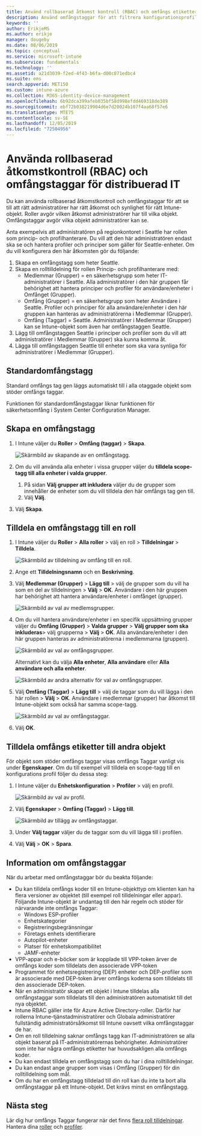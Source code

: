 ```yaml
---
title: Använd rollbaserad åtkomst kontroll (RBAC) och omfångs etiketter för distribuerat den i Intune | Microsoft Docs
description: Använd omfångstaggar för att filtrera konfigurationsprofiler för specifika roller.
keywords: ''
author: ErikjeMS
ms.author: erikje
manager: dougeby
ms.date: 08/06/2019
ms.topic: conceptual
ms.service: microsoft-intune
ms.subservice: fundamentals
ms.technology: ''
ms.assetid: a21d3039-f2ed-4f43-b6fa-d00c071edbc4
ms.suite: ems
search.appverid: MET150
ms.custom: intune-azure
ms.collection: M365-identity-device-management
ms.openlocfilehash: 6b92dca399afeb035bf58d998efdd469318de389
ms.sourcegitcommit: ebf72b038219904d6e7d20024b107f4aa68f57e6
ms.translationtype: MTE75
ms.contentlocale: sv-SE
ms.lasthandoff: 12/05/2019
ms.locfileid: "72504956"
---
```

# <a name="use-role-based-access-control-rbac-and-scope-tags-for-distributed-it"></a>Använda rollbaserad åtkomstkontroll (RBAC) och omfångstaggar för distribuerad IT

Du kan använda rollbaserad åtkomstkontroll och omfångstaggar för att se till att rätt administratörer har rätt åtkomst och synlighet för rätt Intune-objekt. Roller avgör vilken åtkomst administratörer har till vilka objekt. Omfångstaggar avgör vilka objekt administratörer kan se.

Anta exempelvis att administratören på regionkontoret i Seattle har rollen som princip- och profilhanterare. Du vill att den här administratören endast ska se och hantera profiler och principer som gäller för Seattle-enheter. Om du vill konfigurera den här åtkomsten gör du följande:

1. Skapa en omfångstagg som heter Seattle.
2. Skapa en rolltilldelning för rollen Princip- och profilhanterare med: 
    - Medlemmar (Grupper) = en säkerhetsgrupp som heter IT-administratörer i Seattle. Alla administratörer i den här gruppen får behörighet att hantera principer och profiler för användare/enheter i Omfånget (Grupper).
    - Omfång (Grupper) = en säkerhetsgrupp som heter Användare i Seattle. Profiler och principer för alla användare/enheter i den här gruppen kan hanteras av administratörerna i Medlemmar (Grupper). 
    - Omfång (Taggar) = Seattle. Administratörer i Medlemmar (Grupper) kan se Intune-objekt som även har omfångstaggen Seattle.
3. Lägg till omfångstaggen Seattle i principer och profiler som du vill att administratörer i Medlemmar (Grupper) ska kunna komma åt.
4. Lägga till omfångstaggen Seattle till enheter som ska vara synliga för administratörer i Medlemmar (Grupper). 

## <a name="default-scope-tag"></a>Standardomfångstagg
Standard omfångs tag gen läggs automatiskt till i alla otaggade objekt som stöder omfångs taggar.

Funktionen för standardomfångstaggar liknar funktionen för säkerhetsomfång i System Center Configuration Manager. 

## <a name="to-create-a-scope-tag"></a>Skapa en omfångstagg

1. I Intune väljer du **Roller** > **Omfång (taggar)**  > **Skapa**.

    ![Skärmbild av skapande av en omfångstagg.](./media/scope-tags/create-scope-tag.png)

3. Om du vill använda alla enheter i vissa grupper väljer du **tilldela scope-tagg till alla enheter i valda grupper**.
    1. På sidan **Välj grupper att inkludera** väljer du de grupper som innehåller de enheter som du vill tilldela den här omfångs tag gen till.
    2. Välj **Välj**.
4. Välj **Skapa**.

## <a name="to-assign-a-scope-tag-to-a-role"></a>Tilldela en omfångstagg till en roll

1. I Intune väljer du **Roller** > **Alla roller** > välj en roll > **Tilldelningar** > **Tilldela**.

    ![Skärmbild av tilldelning av omfång till en roll.](./media/scope-tags/assign-scope-to-role.png)

2. Ange ett **Tilldelningsnamn** och en **Beskrivning**.
3. Välj **Medlemmar (Grupper)**  > **Lägg till** > välj de grupper som du vill ha som en del av tilldelningen > **Välj** > **OK**. Användare i den här gruppen har behörighet att hantera användare/enheter i omfånget (grupper).

    ![Skärmbild av val av medlemsgrupper.](./media/scope-tags/select-member-groups.png)

4. Om du vill hantera användare/enheter i en specifik uppsättning grupper väljer du **Omfång (Grupper)**  > **Valda grupper** > **Välj grupper som ska inkluderas**> välj grupperna > **Välj** > **OK**. Alla användare/enheter i den här gruppen hanteras av administratörerna i medlemmarna (gruppen).

    ![Skärmbild av val av omfångsgrupper.](./media/scope-tags/select-scope-groups.png)

    Alternativt kan du välja **Alla enheter**, **Alla användare** eller **Alla användare och alla enheter**.

    ![Skärmbild av andra alternativ för val av omfångsgrupper.](./media/scope-tags/scope-group-other-options.png)
    
5. Välj **Omfång (Taggar)**  > **Lägg till** > välj de taggar som du vill lägga i den här rollen > **Välj** > **OK**. Användare i medlemmar (grupper) har åtkomst till Intune-objekt som också har samma scope-tagg.

    ![Skärmbild av val av omfångstaggar.](./media/scope-tags/select-scope-tags.png)

6. Välj **OK**. 

## <a name="assign-scope-tags-to-other-objects"></a>Tilldela omfångs etiketter till andra objekt

För objekt som stöder omfångs taggar visas omfångs Taggar vanligt vis under **Egenskaper**. Om du till exempel vill tilldela en scope-tagg till en konfigurations profil följer du dessa steg:

1. I Intune väljer du **Enhetskonfiguration** > **Profiler** > välj en profil.

    ![Skärmbild av val av profil.](./media/scope-tags/choose-profile.png)

2. Välj **Egenskaper** > **Omfång (Taggar)**  > **Lägg till**.

    ![Skärmbild av tillägg av omfångstaggar.](./media/scope-tags/add-scope-tags.png)

3. Under **Välj taggar** väljer du de taggar som du vill lägga till i profilen.
4. Välj **Välj** > **OK** > **Spara**.


## <a name="scope-tag-details"></a>Information om omfångstaggar
När du arbetar med omfångstaggar bör du beakta följande: 

- Du kan tilldela omfångs koder till en Intune-objekttyp om klienten kan ha flera versioner av objektet (till exempel roll tilldelningar eller appar).
  Följande Intune-objekt är undantag till den här regeln och stöder för närvarande inte omfångs Taggar:
    - Windows ESP-profiler
    - Enhetskategorier
    - Registreringsbegränsningar
    - Företags enhets identifierare
    - Autopilot-enheter
    - Platser för enhetskompatibilitet
    - JAMF-enheter
- VPP-appar och e-böcker som är kopplade till VPP-token ärver de omfångs koder som tilldelats den associerade VPP-token
- Programmet för enhetsregistrering (DEP) enheter och DEP-profiler som är associerade med DEP-token ärver omfångs koderna som tilldelats till den associerade DEP-token.
- När en administratör skapar ett objekt i Intune tilldelas alla omfångstaggar som tilldelats till den administratören automatiskt till det nya objektet.
- Intune RBAC gäller inte för Azure Active Directory-roller. Därför har rollerna Intune-tjänstadministratörer och Globala administratörer fullständig administratörsåtkomst till Intune oavsett vilka omfångstaggar de har.
- Om en roll tilldelning saknar omfångs tagg kan IT-administratören se alla objekt baserat på IT-administratörernas behörigheter. Administratörer som inte har några omfångs etiketter har huvudsakligen alla omfångs koder.
- Du kan endast tilldela en omfångstagg som du har i dina rolltilldelningar.
- Du kan endast ange grupper som visas i Omfång (Grupper) för din rolltilldelning som mål.
- Om du har en omfångstagg tilldelad till din roll kan du inte ta bort alla omfångstaggar på ett Intune-objekt. Det krävs minst en omfångstagg.

## <a name="next-steps"></a>Nästa steg

Lär dig hur omfångs Taggar fungerar när det finns [flera roll tilldelningar](role-based-access-control.md#multiple-role-assignments).
Hantera dina [roller](role-based-access-control.md) och [profiler](../configuration/device-profile-assign.md).
